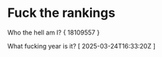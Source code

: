 # Fuck the rankings

Who the hell am I?
{ 18109557 }

What fucking year is it?
[ 2025-03-24T16:33:20Z ]
